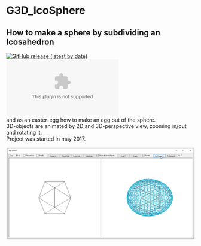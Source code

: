 # G3D_IcoSphere
## How to make a sphere by subdividing an Icosahedron  
[![GitHub release (latest by date)](https://img.shields.io/github/v/release/OlimilO1402/G3D_IcoSphere?style=plastic)](https://github.com/OlimilO1402/G3D_IcoSphere/releases/latest)
[![Github All Releases](https://img.shields.io/github/downloads/OlimilO1402/G3D_IcoSphere/blob/main/IcoSphere.zip)](https://github.com/OlimilO1402/G3D_IcoSphere/blob/main/IcoSphere.zip)  
and as an easter-egg how to make an egg out of the sphere.  
3D-objects are animated by 2D and 3D-perspective view, zooming in/out and rotating it.  
Project was started in may 2017.  

![IcoSphere.png Image](Resources/IcoSphere.png "IcoSphere.png Image")